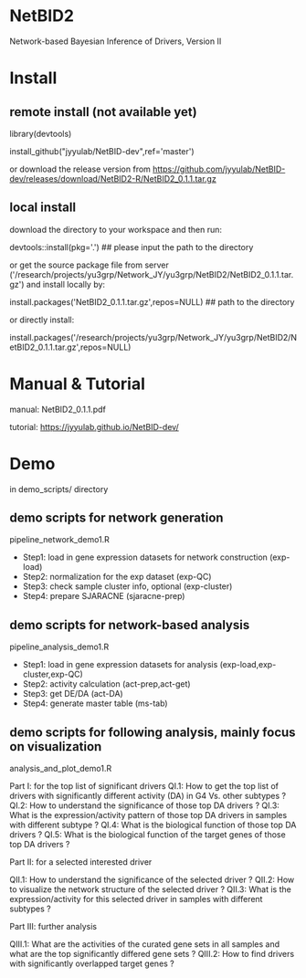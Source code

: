 # NetBID2
Network-based Bayesian Inference of Drivers, Version II

# Install

## remote install (not available yet)

library(devtools)

install_github("jyyulab/NetBID-dev",ref='master') 

or download the release version from https://github.com/jyyulab/NetBID-dev/releases/download/NetBID2-R/NetBID2_0.1.1.tar.gz

## local install

download the directory to your workspace and then run:

devtools::install(pkg='.') ## please input the path to the directory

or get the source package file from server ('/research/projects/yu3grp/Network_JY/yu3grp/NetBID2/NetBID2_0.1.1.tar.gz') and install locally by:

install.packages('NetBID2_0.1.1.tar.gz',repos=NULL) ## path to the directory

or directly install:

install.packages('/research/projects/yu3grp/Network_JY/yu3grp/NetBID2/NetBID2_0.1.1.tar.gz',repos=NULL)

# Manual & Tutorial

manual: NetBID2_0.1.1.pdf

tutorial: https://jyyulab.github.io/NetBID-dev/

# Demo
in demo_scripts/ directory

## demo scripts for network generation 
pipeline_network_demo1.R
* Step1: load in gene expression datasets for network construction (exp-load)
* Step2: normalization for the exp dataset (exp-QC)
* Step3: check sample cluster info, optional (exp-cluster)
* Step4: prepare SJARACNE (sjaracne-prep)

## demo scripts for network-based analysis
pipeline_analysis_demo1.R
* Step1: load in gene expression datasets for analysis (exp-load,exp-cluster,exp-QC)
* Step2: activity calculation (act-prep,act-get)
* Step3: get DE/DA (act-DA)
* Step4: generate master table (ms-tab)

## demo scripts for following analysis, mainly focus on visualization
analysis_and_plot_demo1.R

Part I: for the top list of significant drivers
QI.1: How to get the top list of drivers with significantly different activity (DA) in G4 Vs. other subtypes ?
QI.2: How to understand the significance of those top DA drivers ?
QI.3: What is the expression/activity pattern of those top DA drivers in samples with different subtype ?
QI.4: What is the biological function of those top DA drivers ?
QI.5: What is the biological function of the target genes of those top DA drivers ?

Part II: for a selected interested driver

QII.1: How to understand the significance of the selected driver ?
QII.2: How to visualize the network structure of the selected driver ?
QII.3: What is the expression/activity for this selected driver in samples with different subtypes ?

Part III: further analysis

QIII.1: What are the activities of the curated gene sets in all samples and what are the top significantly differed gene sets ?
QIII.2: How to find drivers with significantly overlapped target genes ?


